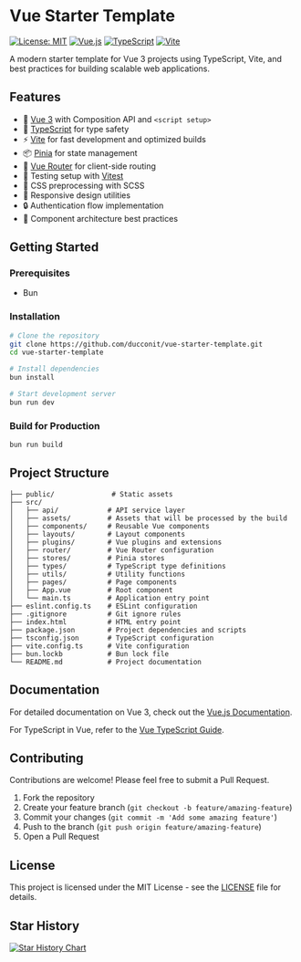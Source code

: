 # Vue Starter Template

[![License: MIT](https://img.shields.io/badge/License-MIT-blue.svg)](https://opensource.org/licenses/MIT)
[![Vue.js](https://img.shields.io/badge/Vue.js-3.x-green.svg)](https://vuejs.org/)
[![TypeScript](https://img.shields.io/badge/TypeScript-5.x-blue.svg)](https://www.typescriptlang.org/)
[![Vite](https://img.shields.io/badge/Vite-latest-purple.svg)](https://vitejs.dev/)

A modern starter template for Vue 3 projects using TypeScript, Vite, and best practices for building scalable web applications.

## Features

- 🚀 [Vue 3](https://vuejs.org/) with Composition API and `<script setup>`
- 🔧 [TypeScript](https://www.typescriptlang.org/) for type safety
- ⚡️ [Vite](https://vitejs.dev/) for fast development and optimized builds
- 📦 [Pinia](https://pinia.vuejs.org/) for state management
- 🔄 [Vue Router](https://router.vuejs.org/) for client-side routing
- 🧪 Testing setup with [Vitest](https://vitest.dev/)
- 🎨 CSS preprocessing with SCSS
- 📱 Responsive design utilities
- 🔒 Authentication flow implementation
- 🧩 Component architecture best practices

## Getting Started

### Prerequisites

- Bun

### Installation

```bash
# Clone the repository
git clone https://github.com/ducconit/vue-starter-template.git
cd vue-starter-template

# Install dependencies
bun install

# Start development server
bun run dev
```

### Build for Production

```bash
bun run build
```

## Project Structure

```
├── public/              # Static assets
├── src/
│   ├── api/            # API service layer
│   ├── assets/         # Assets that will be processed by the build
│   ├── components/     # Reusable Vue components
│   ├── layouts/        # Layout components
│   ├── plugins/        # Vue plugins and extensions
│   ├── router/         # Vue Router configuration
│   ├── stores/         # Pinia stores
│   ├── types/          # TypeScript type definitions
│   ├── utils/          # Utility functions
│   ├── pages/          # Page components
│   ├── App.vue         # Root component
│   └── main.ts         # Application entry point
├── eslint.config.ts    # ESLint configuration
├── .gitignore          # Git ignore rules
├── index.html          # HTML entry point
├── package.json        # Project dependencies and scripts
├── tsconfig.json       # TypeScript configuration
├── vite.config.ts      # Vite configuration
├── bun.lockb           # Bun lock file
└── README.md           # Project documentation
```

## Documentation

For detailed documentation on Vue 3, check out the [Vue.js Documentation](https://vuejs.org/guide/introduction.html).

For TypeScript in Vue, refer to the [Vue TypeScript Guide](https://vuejs.org/guide/typescript/overview.html).

## Contributing

Contributions are welcome! Please feel free to submit a Pull Request.

1. Fork the repository
2. Create your feature branch (`git checkout -b feature/amazing-feature`)
3. Commit your changes (`git commit -m 'Add some amazing feature'`)
4. Push to the branch (`git push origin feature/amazing-feature`)
5. Open a Pull Request

## License

This project is licensed under the MIT License - see the [LICENSE](LICENSE) file for details.

## Star History

[![Star History Chart](https://api.star-history.com/svg?repos=ducconit/vue-starter-template&type=Date)](https://www.star-history.com/#ducconit/vue-starter-template&Date)
